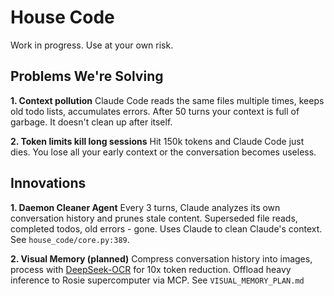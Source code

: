 # House Code

Work in progress. Use at your own risk.

## Problems We're Solving

**1. Context pollution**
Claude Code reads the same files multiple times, keeps old todo lists, accumulates errors. After 50 turns your context is full of garbage. It doesn't clean up after itself.

**2. Token limits kill long sessions**
Hit 150k tokens and Claude Code just dies. You lose all your early context or the conversation becomes useless.

## Innovations

**1. Daemon Cleaner Agent**
Every 3 turns, Claude analyzes its own conversation history and prunes stale content. Superseded file reads, completed todos, old errors - gone. Uses Claude to clean Claude's context. See `house_code/core.py:389`.

**2. Visual Memory (planned)**
Compress conversation history into images, process with [DeepSeek-OCR](https://github.com/deepseek-ai/DeepSeek-VL2) for 10x token reduction. Offload heavy inference to Rosie supercomputer via MCP. See `VISUAL_MEMORY_PLAN.md`
